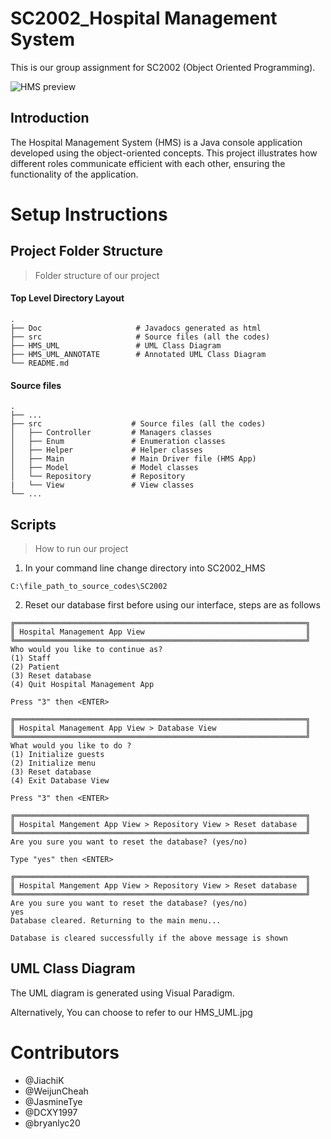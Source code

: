 # SC2002_Hospital Management System

This is our group assignment for SC2002 (Object Oriented Programming).

![HMS preview](https://github.com/user-attachments/assets/0c332592-f1df-4be2-ae18-2f2ed15da71b)

## Introduction
The Hospital Management System (HMS) is a Java console application developed using the object-oriented concepts. This project illustrates how different roles communicate efficient with each other, ensuring the functionality of the application.

# Setup Instructions

## Project Folder Structure

> Folder structure of our project

#### Top Level Directory Layout

```terminal
.                
├── Doc                     # Javadocs generated as html
├── src                     # Source files (all the codes)
├── HMS_UML                 # UML Class Diagram
├── HMS_UML_ANNOTATE        # Annotated UML Class Diagram
└── README.md
```

#### Source files

```terminal
.
├── ...
├── src                    # Source files (all the codes)
│   ├── Controller         # Managers classes
│   ├── Enum               # Enumeration classes
│   ├── Helper             # Helper classes
│   ├── Main               # Main Driver file (HMS App)
│   ├── Model              # Model classes
│   └── Repository         # Repository
|   └── View               # View classes
└── ...
```

## Scripts

> How to run our project

1. In your command line change directory into SC2002_HMS

```terminal
C:\file_path_to_source_codes\SC2002
```

2. Reset our database first before using our interface, steps are as follows

```terminal
╔═════════════════════════════════════════════════════════════════╗
║ Hospital Management App View                                    ║
╚═════════════════════════════════════════════════════════════════╝
Who would you like to continue as?
(1) Staff
(2) Patient
(3) Reset database
(4) Quit Hospital Management App
```

`Press "3" then <ENTER>`

```terminal
╔═════════════════════════════════════════════════════════════════╗
║ Hospital Management App View > Database View                    ║
╚═════════════════════════════════════════════════════════════════╝
What would you like to do ?
(1) Initialize guests
(2) Initialize menu
(3) Reset database
(4) Exit Database View
```

`Press "3" then <ENTER>`

```terminal
╔═════════════════════════════════════════════════════════════════╗
║ Hospital Mangement App View > Repository View > Reset database  ║
╚═════════════════════════════════════════════════════════════════╝
Are you sure you want to reset the database? (yes/no)
```

`Type "yes" then <ENTER>`

```terminal
╔═════════════════════════════════════════════════════════════════╗
║ Hospital Mangement App View > Repository View > Reset database  ║
╚═════════════════════════════════════════════════════════════════╝
Are you sure you want to reset the database? (yes/no)
yes
Database cleared. Returning to the main menu...
```

`Database is cleared successfully if the above message is shown`

## UML Class Diagram
The UML diagram is generated using Visual Paradigm.

Alternatively, You can choose to refer to our HMS_UML.jpg

# Contributors

- @JiachiK      
- @WeijunCheah
- @JasmineTye
- @DCXY1997
- @bryanlyc20
